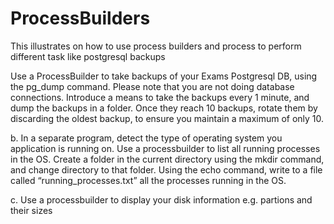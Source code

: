 # ProcessBuilders
This illustrates on how to use process builders and process to perform different task like postgresql backups


 Use a ProcessBuilder to take backups of your Exams Postgresql DB, using the pg_dump 
command. Please note that you are not doing database connections. 
Introduce a means to take the backups every 1 minute, and dump the backups in a folder. Once 
they reach 10 backups, rotate them by discarding the oldest backup, to ensure you maintain a 
maximum of only 10. 

b. In a separate program, detect the type of operating system you application is running on. Use a 
processbuilder to list all running processes in the OS. Create a folder in the current directory 
using the mkdir command, and change directory to that folder. Using the echo command, write 
to a file called “running_processes.txt” all the processes running in the OS. 

c. Use a processbuilder to display your disk information e.g. partions and their sizes
